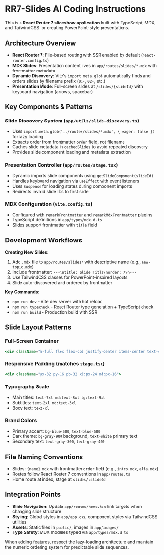 # RR7-Slides AI Coding Instructions

This is a **React Router 7 slideshow application** built with TypeScript, MDX, and TailwindCSS for creating PowerPoint-style presentations.

## Architecture Overview

- **React Router 7**: File-based routing with SSR enabled by default (`react-router.config.ts`)
- **MDX Slides**: Presentation content lives in `app/routes/slides/*.mdx` with frontmatter metadata
- **Dynamic Discovery**: Vite's `import.meta.glob` automatically finds and orders slides by filename prefix (`01-`, `02-`, etc.)
- **Presentation Mode**: Full-screen slides at `/slides/{slideId}` with keyboard navigation (arrows, spacebar)

## Key Components & Patterns

### Slide Discovery System (`app/utils/slide-discovery.ts`)

- Uses `import.meta.glob('../routes/slides/*.mdx', { eager: false })` for lazy loading
- Extracts order from frontmatter `order` field, not filename
- Caches slide metadata in `cachedSlides` to avoid repeated discovery
- Provides slide component loading and metadata extraction

### Presentation Controller (`app/routes/stage.tsx`)

- Dynamic imports slide components using `getSlideComponent(slideId)`
- Handles keyboard navigation via `useEffect` with event listeners
- Uses `Suspense` for loading states during component imports
- Redirects invalid slide IDs to first slide

### MDX Configuration (`vite.config.ts`)

- Configured with `remarkFrontmatter` and `remarkMdxFrontmatter` plugins
- TypeScript definitions in `app/types/mdx.d.ts`
- Slides support frontmatter with `title` field

## Development Workflows

**Creating New Slides:**

1. Add `.mdx` file to `app/routes/slides/` with descriptive name (e.g., `new-topic.mdx`)
2. Include frontmatter: `---\ntitle: Slide Title\norder: 7\n---`
3. Use TailwindCSS classes for PowerPoint-inspired layouts
4. Slide auto-discovered and ordered by frontmatter

**Key Commands:**

- `npm run dev` - Vite dev server with hot reload
- `npm run typecheck` - React Router type generation + TypeScript check
- `npm run build` - Production build with SSR

## Slide Layout Patterns

### Full-Screen Container

```jsx
<div className="h-full flex flex-col justify-center items-center text-center relative">
```

### Responsive Padding (matches `stage.tsx`)

```jsx
<div className="px-32 py-16 pb-32 xl:px-24 md:px-16">
```

### Typography Scale

- Main titles: `text-7xl md:text-8xl lg:text-9xl`
- Subtitles: `text-2xl md:text-3xl`
- Body text: `text-xl`

### Brand Colors

- Primary accent: `bg-blue-500`, `text-blue-500`
- Dark theme: `bg-gray-900` background, `text-white` primary text
- Secondary text: `text-gray-300`, `text-gray-400`

## File Naming Conventions

- Slides: `{name}.mdx` with frontmatter `order` field (e.g., `intro.mdx`, `alfa.mdx`)
- Routes follow React Router 7 conventions in `app/routes.ts`
- Home route at index, stage at `slides/:slideId`

## Integration Points

- **Slide Navigation**: Update `app/routes/home.tsx` link targets when changing slide structure
- **Styling**: Global styles in `app/app.css`, component styles via TailwindCSS utilities
- **Assets**: Static files in `public/`, images in `app/images/`
- **Type Safety**: MDX modules typed via `app/types/mdx.d.ts`

When adding features, respect the lazy-loading architecture and maintain the numeric ordering system for predictable slide sequences.
